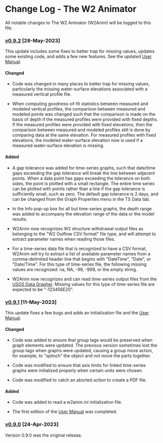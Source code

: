 # Change Log - The W2 Animator

All notable changes to The W2 Animator (W2Anim) will be logged to this file.


### [v0.9.2](https://github.com/sarounds/w2anim/releases/tag/v0.9.2) \[28-May-2023\]

This update includes some fixes to better trap for missing values, updates
some existing code, and adds a few new features. See the updated [User
Manual](https://github.com/sarounds/w2anim/blob/main/src/user_manual/W2Anim_manual.pdf).

#### Changed

- Code was changed in many places to better trap for missing values,
  particularly the missing water-surface elevations associated with a
  measured vertical profile file.

- When computing goodness-of-fit statistics between measured and modeled
  vertical profiles, the comparison between measured and modeled points
  was changed such that the comparison is made on the basis of depth if
  the measured profiles were provided with fixed depths. If the measured
  profiles were provided with fixed elevations, then the comparison between
  measured and modeled profiles still is done by comparing data at the
  same elevation. For measured profiles with fixed elevations, the modeled
  water-surface elevation now is used if a measured water-surface elevation
  is missing.

#### Added

- A gap tolerance was added for time-series graphs, such that date/time
  gaps exceeding the gap tolerance will break the line between adjacent
  points. When a data point has gaps exceeding the tolerance on both sides,
  the point is plotted with a small rectangle. The entire time series
  can be plotted with points rather than a line if the gap tolerance is
  sufficiently small, such as zero. The default gap tolerance is 2 days,
  and can be changed from the Graph Properties menu in the TS Data tab.

- In the Info pop-up box for all but time-series graphs, the depth range
  was added to accompany the elevation range of the data or the model
  results.

- W2Anim now recognizes W2 structure withdrawal output files as belonging
  to the "W2 Outflow CSV format" file type, and will attempt to extract
  parameter names when reading those files.

- For a time-series data file that is recognized to have a CSV format, W2Anim
  will try to extract a list of available parameter names from a
  comma-delimited header line that begins with "DateTime", "Date", or
  "Date/Time". For this type of time-series file, the following missing
  values are recognized: na, NA, -99, -999, or the empty string.

- W2Anim now recognizes and can read time-series output files from the
  [USGS Data Grapher](https://or.water.usgs.gov/grapher/). Missing values
  for this type of time-series file are expected to be "-123456E20".


### [v0.9.1](https://github.com/sarounds/w2anim/releases/tag/v0.9.1) \[11-May-2023\]

This update fixes a few bugs and adds an initialization file and the [User
Manual](https://github.com/sarounds/w2anim/blob/main/src/user_manual/W2Anim_manual.pdf).

#### Changed

- Code was added to ensure that group tags would be preserved when graph
  elements were updated. The previous version sometimes lost the group tags
  when graphs were updated, causing a group move action, for example, to
  "splinch" the object and not move the parts together.

- Code was modified to ensure that axis limits for linked time-series
  graphs were initialized properly when certain units were chosen.

- Code was modified to catch an aborted action to create a PDF file.

#### Added

- Code was added to read a w2anim.ini initialization file.

- The first edition of the [User
  Manual](https://github.com/sarounds/w2anim/blob/main/src/user_manual/W2Anim_manual.pdf)
  was completed.


### [v0.9.0](https://github.com/sarounds/w2anim/releases/tag/v0.9.0) \[24-Apr-2023\]

Version 0.9.0 was the original release.
